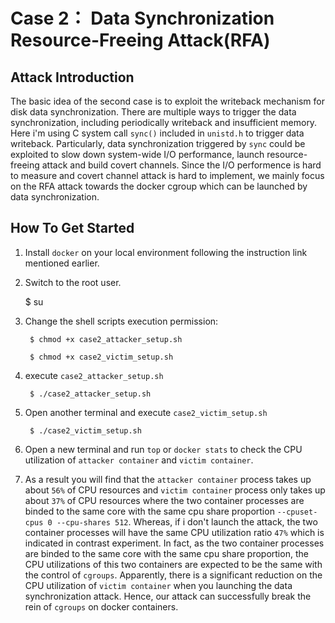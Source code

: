 Case 2： Data Synchronization Resource-Freeing Attack(RFA)
====================================================================

Attack Introduction
---------------------------------------------------------------------
The basic idea of the second case is to exploit the writeback mechanism for disk data synchronization. There are multiple ways to trigger 
the data synchronization, including periodically writeback and insufficient memory. Here i'm using C system call `sync()` included in
`unistd.h` to trigger data writeback. Particularly, data synchronization triggered by `sync` could be exploited to slow down system-wide I/O 
performance, launch resource-freeing attack and build covert channels. Since the I/O performence is hard to measure and covert channel 
attack is hard to implement, we mainly focus on the RFA attack towards the docker cgroup which can be launched by data synchronization.

## How To Get Started

1. Install `docker` on your local environment following the instruction link mentioned earlier.

2. Switch to the root user.

    $ su

3. Change the shell scripts execution permission:

        $ chmod +x case2_attacker_setup.sh
        
        $ chmod +x case2_victim_setup.sh

4. execute `case2_attacker_setup.sh`

        $ ./case2_attacker_setup.sh

5. Open another terminal and execute `case2_victim_setup.sh`

        $ ./case2_victim_setup.sh
    
6. Open a new terminal and run `top` or `docker stats` to check the CPU utilization of `attacker container` and `victim container`. 

7. As a result you will find that the `attacker container` process takes up about `56%` of CPU resources and `victim container` process only takes up about `37%` of
CPU resources where the two container processes are binded to the same core with the same cpu share proportion `--cpuset-cpus 0 --cpu-shares 512`.  Whereas, if i don't launch the attack, the two container processes will have the same CPU utilization ratio `47%` which is indicated in contrast experiment. 
In fact, as the two container processes are binded to the same core with the same cpu share proportion, the CPU utilizations of this two containers are expected to be the same with the control of `cgroups`. Apparently, there is a significant reduction on the CPU utilization of `victim container` when you launching the data synchronization attack.
Hence, our attack can successfully break the rein of `cgroups` on docker containers.
    
    
    
    
   
